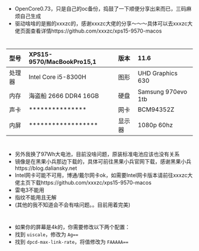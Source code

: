 - OpenCore0.73，只是自己的oc备份，捣鼓了一下顺便分享出来而已，三码麻烦自己生成
- 驱动啥啥的是搬的xxxzc的，感谢xxxzc大佬的分享～～～具体可以去xxxzc大佬页面查看详情https://github.com/xxxzc/xps15-9570-macos
#
| 型号   | XPS15-9570/MacBookPro15,1    | 版本   | 11.6              |
| :----- | :--------------------------- | :----- | :------------------ |
| 处理器 | Intel Core i5-8300H          | 图形   | UHD Graphics 630  |
| 内存   | 海盗船 2666 DDR4 16GB         | 硬盘   | Samsung 970evo 1tb|
| 声卡   | ***************              | 网卡   | BCM94352Z         |
| 内屏   | ******************           | 显示器 | 1080p 60hz        |
# 
#
- 另外我换了97Wh大电池，目前没啥问题，原装标准电池应该也没有关系
- 镜像是在黑果小兵那边下载的，具体可前往黑果小兵官网下载，感谢黑果小兵https://blog.daliansky.net
- Intel网卡可能不可用，博通/戴尔网卡ok，如需要Intel网卡版本请前往xxxzc大佬主页下载https://github.com/xxxzc/xps15-9570-macos
- 雷电3不能用
- 指纹不能用且无解
- (其他的我不知道会不会有啥问题。。目前用着完美)
#
- 如果你的屏幕是4k的，你需要修改以下两个配置：
- 找到 `uiscale`，修改为 `Ag==`
- 找到 `dpcd-max-link-rate`，将值修改为 `FAAAAA==`
